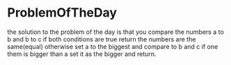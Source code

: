 # ProblemOfTheDay

the solution to the problem of the day is that you compare the numbers a to b and b to c
if both conditions are true return the numbers are the same(equal) otherwise set a to the biggest and compare to b and c if one them is bigger than a set it as the bigger and return.
